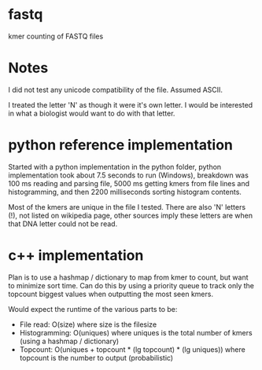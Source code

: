 # fastq
kmer counting of FASTQ files

# Notes

I did not test any unicode compatibility of the file.  Assumed ASCII.

I treated the letter 'N' as though it were it's own letter.  I would be interested in what a biologist would want to do with that letter.

# python reference implementation
Started with a python implementation in the python folder, python implementation took about 7.5 seconds to run (Windows), breakdown was 100 ms reading and parsing file, 5000 ms getting kmers from file lines and histogramming, and then 2200 milliseconds sorting histogram contents.

Most of the kmers are unique in the file I tested.  There are also 'N' letters (!), not listed on wikipedia page, other sources imply these letters are when that DNA letter could not be read.

# c++ implementation
Plan is to use a hashmap / dictionary to map from kmer to count, but want to minimize sort time.  Can do this by using a priority queue to track only the topcount biggest values when outputting the most seen kmers.

Would expect the runtime of the various parts to be:

* File read: O(size) where size is the filesize
* Histogramming: O(uniques) where uniques is the total number of kmers (using a hashmap / dictionary)
* Topcount: O(uniques + topcount * (lg topcount) * (lg uniques)) where topcount is the number to output (probabilistic)
